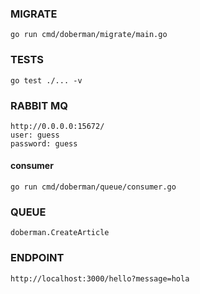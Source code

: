 ### MIGRATE 
```
go run cmd/doberman/migrate/main.go
```
### TESTS
```
go test ./... -v
```

### RABBIT MQ
```
http://0.0.0.0:15672/
user: guess
password: guess
```
#### consumer 
```
go run cmd/doberman/queue/consumer.go 
```
### QUEUE
```
doberman.CreateArticle
```

### ENDPOINT 
```
http://localhost:3000/hello?message=hola
```
